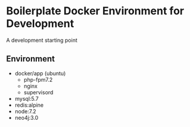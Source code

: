 # Boilerplate Docker Environment for Development
A development starting point
## Environment
- docker/app (ubuntu)
  - php-fpm7.2
  - nginx
  - supervisord
- mysql:5.7
- redis:alpine
- node:7.2
- neo4j:3.0